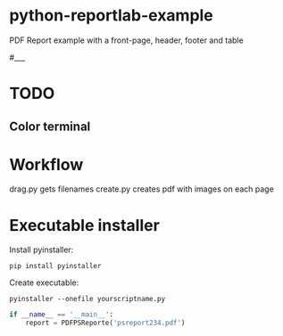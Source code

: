 # python-reportlab-example
PDF Report example with a front-page, header, footer and table

#___

# TODO
## Color terminal
## 

# Workflow
drag.py gets filenames
create.py creates pdf with images on each page

# Executable installer
Install pyinstaller: 
```
pip install pyinstaller
```

Create executable:
```
pyinstaller --onefile yourscriptname.py
```



```python
if __name__ == '__main__':
    report = PDFPSReporte('psreport234.pdf')
```